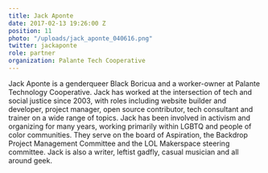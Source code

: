 ```yaml
---
title: Jack Aponte
date: 2017-02-13 19:26:00 Z
position: 11
photo: "/uploads/jack_aponte_040616.png"
twitter: jackaponte
role: partner
organization: Palante Tech Cooperative
---
```


Jack Aponte is a genderqueer Black Boricua and a worker-owner at Palante Technology Cooperative. Jack has worked at the intersection of tech and social justice since 2003, with roles including website builder and developer, project manager, open source contributor, tech consultant and trainer on a wide range of topics. Jack has been involved in activism and organizing for many years, working primarily within LGBTQ and people of color communities. They serve on the board of Aspiration, the Backdrop Project Management Committee and the LOL Makerspace steering committee. Jack is also a writer, leftist gadfly, casual musician and all around geek.

